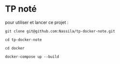# TP noté

pour utiliser et lancer ce projet :

```
git clone git@github.com:Nassila/tp-docker-note.git

cd tp-docker-note

cd docker

docker-compose up --build
```